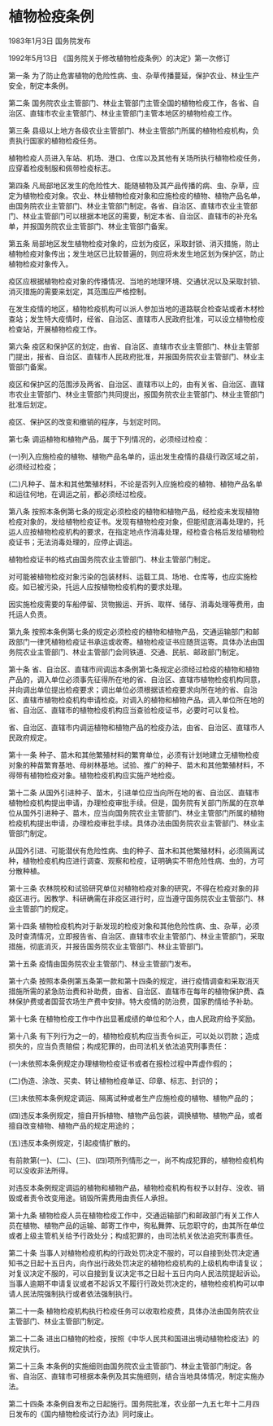 # 植物检疫条例

1983年1月3日 国务院发布　

1992年5月13日 《国务院关于修改植物检疫条例〉的决定》第一次修订　



第一条 为了防止危害植物的危险性病、虫、杂草传播蔓延，保护农业、林业生产安全，制定本条例。

第二条 国务院农业主管部门、林业主管部门主管全国的植物检疫工作，各省、自治区、直辖市农业主管部门、林业主管部门主管本地区的植物检疫工作。

第三条 县级以上地方各级农业主管部门、林业主管部门所属的植物检疫机构，负责执行国家的植物检疫任务。

植物检疫人员进入车站、机场、港口、仓库以及其他有关场所执行植物检疫任务，应穿着检疫制服和佩带检疫标志。

第四条 凡局部地区发生的危险性大、能随植物及其产品传播的病、虫、杂草，应定为植物检疫对象。农业、林业植物检疫对象和应施检疫的植物、植物产品名单，由国务院农业主管部门、林业主管部门制定。各省、自治区、直辖市农业主管部门、林业主管部门可以根据本地区的需要，制定本省、自治区、直辖市的补充名单，并报国务院农业主管部门、林业主管部门备案。

第五条 局部地区发生植物检疫对象的，应划为疫区，采取封锁、消灭措施，防止植物检疫对象传出；发生地区已比较普遍的，则应将未发生地区划为保护区，防止植物检疫对象传入。

疫区应根据植物检疫对象的传播情况、当地的地理环境、交通状况以及采取封锁、消灭措施的需要来划定，其范围应严格控制。

在发生疫情的地区，植物检疫机构可以派人参加当地的道路联合检查站或者木材检查站；发生特大疫情时，经省、自治区、直辖市人民政府批准，可以设立植物检疫检查站，开展植物检疫工作。

第六条 疫区和保护区的划定，由省、自治区、直辖市农业主管部门、林业主管部门提出，报省、自治区、直辖市人民政府批准，并报国务院农业主管部门、林业主管部门备案。

疫区和保护区的范围涉及两省、自治区、直辖市以上的，由有关省、自治区、直辖市农业主管部门、林业主管部门共同提出，报国务院农业主管部门、林业主管部门批准后划定。

疫区、保护区的改变和撤销的程序，与划定时同。

第七条 调运植物和植物产品，属于下列情况的，必须经过检疫：

(一)列入应施检疫的植物、植物产品名单的，运出发生疫情的县级行政区域之前，必须经过检疫；

(二)凡种子、苗木和其他繁殖材料，不论是否列入应施检疫的植物、植物产品名单和运往何地，在调运之前，都必须经过检疫。

第八条 按照本条例第七条的规定必须检疫的植物和植物产品，经检疫未发现植物检疫对象的，发给植物检疫证书。发现有植物检疫对象，但能彻底消毒处理的，托运人应按植物检疫机构的要求，在指定地点作消毒处理，经检查合格后发给植物检疫证书；无法消毒处理的，应停止调运。

植物检疫证书的格式由国务院农业主管部门、林业主管部门制定。

对可能被植物检疫对象污染的包装材料、运载工具、场地、仓库等，也应实施检疫。如已被污染，托运人应按植物检疫机构的要求处理。

因实施检疫需要的车船停留、货物搬运、开拆、取样、储存、消毒处理等费用，由托运人负责。

第九条 按照本条例第七条的规定必须检疫的植物和植物产品，交通运输部门和邮政部门一律凭植物检疫证书承运或收寄。植物检疫证书应随货运寄。具体办法由国务院农业主管部门、林业主管部门会同铁道、交通、民航、邮政部门制定。

第十条 省、自治区、直辖市间调运本条例第七条规定必须经过检疫的植物和植物产品的，调入单位必须事先征得所在地的省、自治区、直辖市植物检疫机构同意，并向调出单位提出检疫要求；调出单位必须根据该检疫要求向所在地的省、自治区、直辖市植物检疫机构申请检疫。对调入的植物和植物产品，调入单位所在地的省、自治区、直辖市的植物检疫机构应当查验检疫证书，必要时可以复检。

省、自治区、直辖市内调运植物和植物产品的检疫办法，由省、自治区、直辖市人民政府规定。

第十一条 种子、苗木和其他繁殖材料的繁育单位，必须有计划地建立无植物检疫对象的种苗繁育基地、母树林基地。试验、推广的种子、苗木和其他繁殖材料，不得带有植物检疫对象。植物检疫机构应实施产地检疫。

第十二条 从国外引进种子、苗木，引进单位应当向所在地的省、自治区、直辖市植物检疫机构提出申请，办理检疫审批手续。但是，国务院有关部门所属的在京单位从国外引进种子、苗木，应当向国务院农业主管部门、林业主管部门所属的植物检疫机构提出申请，办理检疫审批手续。具体办法由国务院农业主管部门、林业主管部门制定。

从国外引进、可能潜伏有危险性病、虫的种子、苗木和其他繁殖材料，必须隔离试种，植物检疫机构应进行调查、观察和检疫，证明确实不带危险性病、虫的，方可分散种植。

第十三条 农林院校和试验研究单位对植物检疫对象的研究，不得在检疫对象的非疫区进行。因教学、科研确需在非疫区进行时，应当遵守国务院农业主管部门、林业主管部门的规定。

第十四条 植物检疫机构对于新发现的检疫对象和其他危险性病、虫、杂草，必须及时查清情况，立即报告省、自治区、直辖市农业主管部门、林业主管部门，采取措施，彻底消灭，并报告国务院农业主管部门、林业主管部门。

第十五条 疫情由国务院农业主管部门、林业主管部门发布。

第十六条 按照本条例第五条第一款和第十四条的规定，进行疫情调查和采取消灭措施所需的紧急防治费和补助费，由省、自治区、直辖市在每年的植物保护费、森林保护费或者国营农场生产费中安排。特大疫情的防治费，国家酌情给予补助。

第十七条 在植物检疫工作中作出显著成绩的单位和个人，由人民政府给予奖励。

第十八条 有下列行为之一的，植物检疫机构应当责令纠正，可以处以罚款；造成损失的，应当负责赔偿；构成犯罪的，由司法机关依法追究刑事责任：

(一)未依照本条例规定办理植物检疫证书或者在报检过程中弄虚作假的；

(二)伪造、涂改、买卖、转让植物检疫单证、印章、标志、封识的；

(三)未依照本条例规定调运、隔离试种或者生产应施检疫的植物、植物产品的；

(四)违反本条例规定，擅自开拆植物、植物产品包装，调换植物、植物产品，或者擅自改变植物、植物产品的规定用途的；

(五)违反本条例规定，引起疫情扩散的。

有前款第(一)、(二)、(三)、(四)项所列情形之一，尚不构成犯罪的，植物检疫机构可以没收非法所得。

对违反本条例规定调运的植物和植物产品，植物检疫机构有权予以封存、没收、销毁或者责令改变用途。销毁所需费用由责任人承担。

第十九条 植物检疫人员在植物检疫工作中，交通运输部门和邮政部门有关工作人员在植物、植物产品的运输、邮寄工作中，徇私舞弊、玩忽职守的，由其所在单位或者上级主管机关给予行政处分；构成犯罪的，由司法机关依法追究刑事责任。

第二十条 当事人对植物检疫机构的行政处罚决定不服的，可以自接到处罚决定通知书之日起十五日内，向作出行政处罚决定的植物检疫机构的上级机构申请复议；对复议决定不服的，可以自接到复议决定书之日起十五日内向人民法院提起诉讼。当事人逾期不申请复议或者不起诉又不履行行政处罚决定的，植物检疫机构可以申请人民法院强制执行或者依法强制执行。

第二十一条 植物检疫机构执行检疫任务可以收取检疫费，具体办法由国务院农业主管部门、林业主管部门制定。

第二十二条 进出口植物的检疫，按照《中华人民共和国进出境动植物检疫法》的规定执行。

第二十三条 本条例的实施细则由国务院农业主管部门、林业主管部门制定。各省、自治区、直辖市可根据本条例及其实施细则，结合当地具体情况，制定实施办法。

第二十四条 本条例自发布之日起施行。国务院批准，农业部一九五七年十二月四日发布的《国内植物检疫试行办法》同时废止。